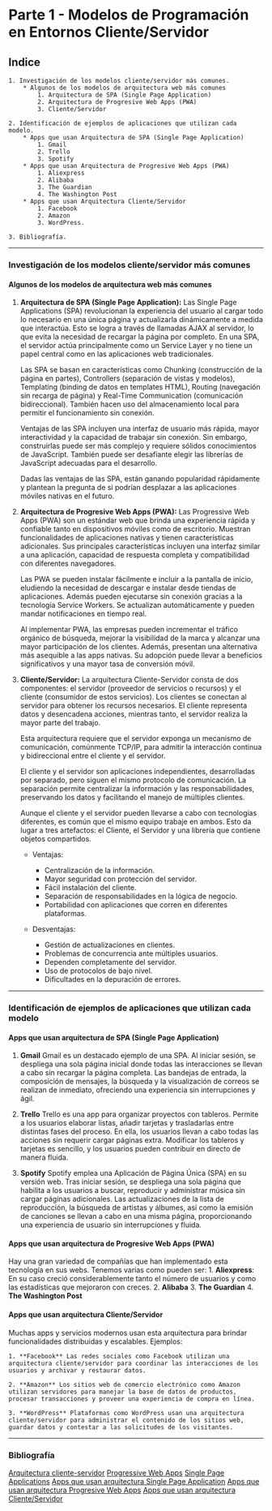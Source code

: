 # Parte 1 - Modelos de Programación en Entornos Cliente/Servidor

## Indice

    1. Investigación de los modelos cliente/servidor más comunes.
        * Algunos de los modelos de arquitectura web más comunes
            1. Arquitectura de SPA (Single Page Application)
            2. Arquitectura de Progresive Web Apps (PWA)
            3. Cliente/Servidor

    2. Identificación de ejemplos de aplicaciones que utilizan cada modelo.
        * Apps que usan Arquitectura de SPA (Single Page Application)
            1. Gmail
            2. Trello
            3. Spotify
        * Apps que usan Arquitectura de Progresive Web Apps (PWA)
            1. Aliexpress
            2. Alibaba
            3. The Guardian
            4. The Washington Post
        * Apps que usan Arquitectura Cliente/Servidor
            1. Facebook
            2. Amazon
            3. WordPress.
    
    3. Bibliografía.

---

### Investigación de los modelos cliente/servidor más comunes

#### Algunos de los modelos de arquitectura web más comunes

1. **Arquitectura de SPA (Single Page Application):** Las Single Page Applications (SPA) revolucionan la experiencia del usuario al cargar todo lo necesario en una única página y actualizarla dinámicamente a medida que interactúa. Esto se logra a través de llamadas AJAX al servidor, lo que evita la necesidad de recargar la página por completo. En una SPA, el servidor actúa principalmente como un Service Layer y no tiene un papel central como en las aplicaciones web tradicionales.

    Las SPA se basan en características como Chunking (construcción de la página en partes), Controllers (separación de vistas y modelos), Templating (binding de datos en templates HTML), Routing (navegación sin recarga de página) y Real-Time Communication (comunicación bidireccional). También hacen uso del almacenamiento local para permitir el funcionamiento sin conexión.

    Ventajas de las SPA incluyen una interfaz de usuario más rápida, mayor interactividad y la capacidad de trabajar sin conexión. Sin embargo, construirlas puede ser más complejo y requiere sólidos conocimientos de JavaScript. También puede ser desafiante elegir las librerías de JavaScript adecuadas para el desarrollo.

    Dadas las ventajas de las SPA, están ganando popularidad rápidamente y plantean la pregunta de si podrían desplazar a las aplicaciones móviles nativas en el futuro.

2. **Arquitectura de Progresive Web Apps (PWA):** Las Progressive Web Apps (PWA) son un estándar web que brinda una experiencia rápida y confiable tanto en dispositivos móviles como de escritorio. Muestran funcionalidades de aplicaciones nativas y tienen características adicionales. Sus principales características incluyen una interfaz similar a una aplicación, capacidad de respuesta completa y compatibilidad con diferentes navegadores.

    Las PWA se pueden instalar fácilmente e incluir a la pantalla de inicio, eludiendo la necesidad de descargar e instalar desde tiendas de aplicaciones. Además pueden ejecutarse sin conexión gracias a la tecnología Service Workers. Se actualizan automáticamente y pueden mandar notificaciones en tiempo real.

    Al implementar PWA, las empresas pueden incrementar el tráfico orgánico de búsqueda, mejorar la visibilidad de la marca y alcanzar una mayor participación de los clientes. Además, presentan una alternativa más asequible a las apps nativas. Su adopción puede llevar a beneficios significativos y una mayor tasa de conversión móvil.

3. **Cliente/Servidor:** La arquitectura Cliente-Servidor consta de dos componentes: el servidor (proveedor de servicios o recursos) y el cliente (consumidor de estos servicios). Los clientes se conectan al servidor para obtener los recursos necesarios. El cliente representa datos y desencadena acciones, mientras tanto, el servidor realiza la mayor parte del trabajo.

    Esta arquitectura requiere que el servidor exponga un mecanismo de comunicación, comúnmente TCP/IP, para admitir la interacción continua y bidireccional entre el cliente y el servidor.

    El cliente y el servidor son aplicaciones independientes, desarrolladas por separado, pero siguen el mismo protocolo de comunicación. La separación permite centralizar la información y las responsabilidades, preservando los datos y facilitando el manejo de múltiples clientes.

    Aunque el cliente y el servidor pueden llevarse a cabo con tecnologías diferentes, es común que el mismo equipo trabaje en ambos. Esto da lugar a tres artefactos: el Cliente, el Servidor y una librería que contiene objetos compartidos.

    * Ventajas:

        * Centralización de la información.
        * Mayor seguridad con protección del servidor.
        * Fácil instalación del cliente.
        * Separación de responsabilidades en la lógica de negocio.
        * Portabilidad con aplicaciones que corren en diferentes plataformas.

    * Desventajas:

        * Gestión de actualizaciones en clientes.
        * Problemas de concurrencia ante múltiples usuarios.
        * Dependen completamente del servidor.
        * Uso de protocolos de bajo nivel.
        * Dificultades en la depuración de errores.

---

### Identificación de ejemplos de aplicaciones que utilizan cada modelo

#### Apps que usan arquitectura de SPA (Single Page Application)

1. **Gmail** Gmail es un destacado ejemplo de una SPA. Al iniciar sesión, se despliega una sola página inicial donde todas las interacciones se llevan a cabo sin recargar la página completa. Las bandejas de entrada, la composición de mensajes, la búsqueda y la visualización de correos se realizan de inmediato, ofreciendo una experiencia sin interrupciones y ágil.

2. **Trello** Trello es una app para organizar proyectos con tableros. Permite a los usuarios elaborar listas, añadir tarjetas y trasladarlas entre distintas fases del proceso. En ella, los usuarios llevan a cabo todas las acciones sin requerir cargar páginas extra. Modificar los tableros y tarjetas es sencillo, y los usuarios pueden contribuir en directo de manera fluida.

3. **Spotify** Spotify emplea una Aplicación de Página Única (SPA) en su versión web. Tras iniciar sesión, se despliega una sola página que habilita a los usuarios a buscar, reproducir y administrar música sin cargar páginas adicionales. Las actualizaciones de la lista de reproducción, la búsqueda de artistas y álbumes, así como la emisión de canciones se llevan a cabo en una misma página, proporcionando una experiencia de usuario sin interrupciones y fluida.

#### Apps que usan arquitectura de Progresive Web Apps (PWA)

Hay una gran variedad de compañías que han implementado esta tecnología en sus webs.
Tenemos varias como pueden ser:
    1. **Aliexpress**: En su caso creció considerablemente tanto el número de usuarios y como las estadísticas que mejoraron con creces.
    2. **Alibaba**
    3. **The Guardian**
    4. **The Washington Post**

#### Apps que usan arquitectura Cliente/Servidor

Muchas apps y servicios modernos usan esta arquitectura para brindar funcionalidades distribuidas y escalables. Ejemplos:

    1. **Facebook** Las redes sociales como Facebook utilizan una arquitectura cliente/servidor para coordinar las interacciones de los usuarios y archivar y restaurar datos.

    2. **Amazon** Los sitios web de comercio electrónico como Amazon utilizan servidores para manejar la base de datos de productos, procesar transacciones y proveer una experiencia de compra en línea.

    3. **WordPress** Plataformas como WordPress usan una arquitectura cliente/servidor para administrar el contenido de los sitios web, guardar datos y contestar a las solicitudes de los visitantes.

---

### Bibliografía

[Arquitectura cliente-servidor](https://reactiveprogramming.io/blog/es/estilos-arquitectonicos/cliente-servidor)
[Progressive Web Apps](https://felixicaza.com/blog/que-son-las-progressive-web-apps)
[Single Page Applications](https://itblogsogeti.com/2014/06/10/single-page-applications-roberto-bermejo-sogeti/)
[Apps que usan arquitectura Single Page Application](https://blog.hubspot.es/website/que-es-single-page-application)
[Apps que usan arquitectura Progresive Web Apps](https://torresburriel.com/weblog/disenando-aplicaciones-web-progresivas-pwa/)
[Apps que usan arquitectura Cliente/Servidor](https://blog.faztweb.com/2017/04/entendiendo-arquitectura-cliente.html)
